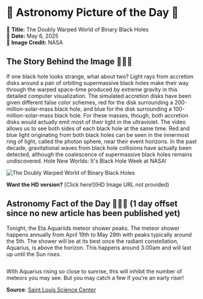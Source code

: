 # 🌌 Astronomy Picture of the Day 🌌
🔭 **Title:** The Doubly Warped World of Binary Black Holes  
📅 **Date:** May 6, 2025  
📸 **Image Credit:** NASA  

## The Story Behind the Image 🧑‍🚀🔭
If one black hole looks strange, what about two? Light rays from accretion disks around a pair of orbiting supermassive black holes make their way through the warped space-time produced by extreme gravity in this detailed computer visualization.  The simulated accretion disks have been given different false color schemes, red for the disk surrounding a 200-million-solar-mass black hole, and blue for the disk surrounding a 100-million-solar-mass black hole.  For these masses, though, both accretion disks would actually emit most of their light in the ultraviolet.  The video allows us to see both sides of each black hole at the same time.  Red and blue light originating from both black holes can be seen in the innermost ring of light, called the photon sphere, near their event horizons.  In the past decade, gravitational waves from black hole collisions have actually been detected, although the coalescence of supermassive black holes remains undiscovered.   Hole New Worlds: It's Black Hole Week at NASA!

![The Doubly Warped World of Binary Black Holes](https://www.youtube.com/embed/rQcKIN9vj3U?rel=0)

**Want the HD version?** [Click here!](HD Image URL not provided)

## Astronomy Fact of the Day 👩‍🚀🚀 (1 day offset since no new article has been published yet)
<p>Tonight, the Eta Aquariids meteor shower peaks. The meteor shower happens annually from April 19th to May 28th with peaks typically around the 5th. The shower will be at its best once the radiant constellation, Aquarius, is above the horizon. This happens around 3:00am and will last up until the Sun rises.</p>
<p><img src="https://www.slsc.org/wp-content/uploads/2025/04/may-5.jpg" alt=""/></p>
<p>With Aquarius rising so close to sunrise, this will inhibit the number of meteors you may see. But you may catch a few if you’re an early riser!</p>

**Source**: [Saint Louis Science Center](https://www.slsc.org/astronomy-fact-of-the-day-may-5-2025/)

